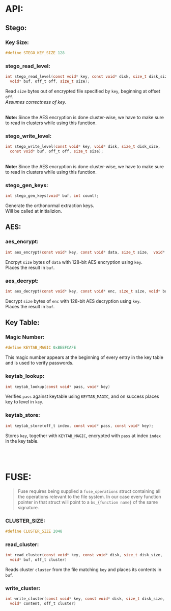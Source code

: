 # API:
## Stego:
### Key Size:
```c
#define STEGO_KEY_SIZE 128
```


### stego_read_level:
```c
int stego_read_level(const void* key, const void* disk, size_t disk_size,
  void* buf, off_t off, size_t size);
```
Read `size` bytes out of encrypted file specified by `key`, beginning at offset `off`.
<br />
*Assumes correctness of key.*

<br>**Note:** Since the AES encryption is done cluster-wise, we have to make sure to read in clusters while using this function.

### stego_write_level:
```c
int stego_write_level(const void* key, void* disk, size_t disk_size,
  const void* buf, off_t off, size_t size);
```
<br>**Note:** Since the AES encryption is done cluster-wise, we have to make sure to read in clusters while using this function.



### stego_gen_keys:
```c
int stego_gen_keys(void* buf, int count);
```
Generate the orthonormal extraction keys.<br>
Will be called at initializion.

## AES:
### aes_encrypt:
```c
int aes_encrypt(const void* key, const void* data, size_t size,  void* buf)
```
Encrpyt `size` bytes of `data` with 128-bit AES encryption using `key`.<br>
Places the result in `buf`.

### aes_decrypt:
```c
int aes_decrypt(const void* key, const void* enc, size_t size, void* buf)
```
Decrypt `size` bytes of `enc` with 128-bit AES decryption using `key`.<br>
Places the result in `buf`.


## Key Table:

### Magic Number:
```c
#define KEYTAB_MAGIC 0xBEEFCAFE
```
This magic number appears at the beginning of every entry in the key table and is used to verify passwords.

### keytab_lookup:
```c
int keytab_lookup(const void* pass, void* key)
```
Verifies `pass` against keytable using `KEYTAB_MAGIC`, and on success places key to level in `key`.<br>

### keytab_store:
```c
int keytab_store(off_t index, const void* pass, const void* key);
```
Stores `key`, together with `KEYTAB_MAGIC`, encrypted with `pass` at index `index` in the key table.

<br><br>

# FUSE:
> Fuse requires being supplied a `fuse_operations` struct containing all the operations relevant to the file system. In our case every function pointer in that struct will point to a `bs_{function name}`  of the same signature.

### CLUSTER_SIZE:
```c
#define CLUSTER_SIZE 2048
```

### read_cluster:
```c
int read_cluster(const void* key, const void* disk, size_t disk_size,
  void* buf, off_t cluster)
```
Reads cluster `cluster` from the file matching `key` and places its contents in `buf`.

### write_cluster:
```c
int write_cluster(const void* key, const void* disk, size_t disk_size,
  void* content, off_t cluster)
```
